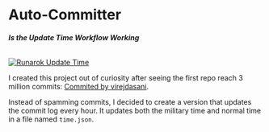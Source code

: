 # Auto-Committer

<h6><strong>Is the Update Time Workflow Working</strong></h6> 

[![Runarok Update Time](https://github.com/Runarok/Auto-Commiter/workflows/update-time/badge.svg)](https://github.com/Runarok/Auto-Commiter/actions?query=workflow%3A%22update-time%22)

I created this project out of curiosity after seeing the first repo reach 3 million commits: [Commited by virejdasani](https://github.com/virejdasani/Commited).

Instead of spamming commits, I decided to create a version that updates the commit log every hour. It updates both the military time and normal time in a file named `time.json`.
